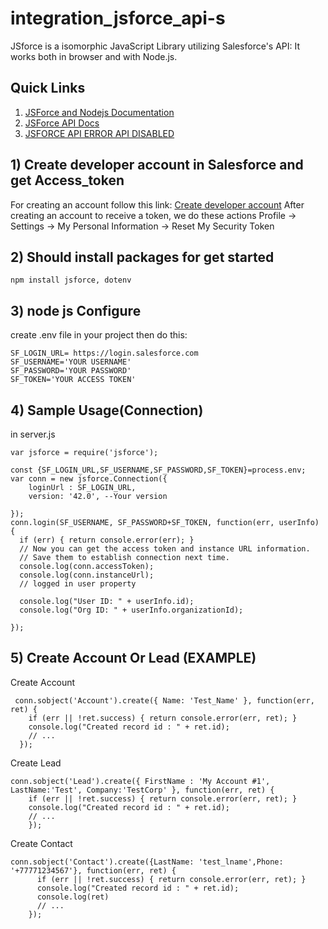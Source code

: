 # integration_jsforce_api-s
JSforce is a isomorphic JavaScript Library utilizing Salesforce's API: It works both in browser and with Node.js.
## Quick Links
1. [JSForce and Nodejs Documentation](https://jsforce.github.io/document/)
2. [JSForce API Docs](http://jsforce.github.io/jsforce/doc/)
3. [JSFORCE API ERROR API DISABLED](https://stackoverflow.com/questions/58200478/api-disabled-for-org-api-is-not-enabled-for-this-organization-or-partner)
## 1) Create developer account in Salesforce and get Access_token
For creating an account follow this link:
[Create developer account](https://developer.salesforce.com/signup)
After creating an account to receive a token, we do these actions
Profile -> Settings -> My Personal Information -> Reset My Security Token
## 2) Should install packages for get started
```
npm install jsforce, dotenv
```
## 3) node js Configure
create .env file in your project then do this:
```
SF_LOGIN_URL= https://login.salesforce.com
SF_USERNAME='YOUR USERNAME'
SF_PASSWORD='YOUR PASSWORD'
SF_TOKEN='YOUR ACCESS TOKEN'
```
## 4) Sample Usage(Connection)
in server.js
```
var jsforce = require('jsforce');

const {SF_LOGIN_URL,SF_USERNAME,SF_PASSWORD,SF_TOKEN}=process.env;
var conn = new jsforce.Connection({
    loginUrl : SF_LOGIN_URL,
    version: '42.0', --Your version
    
});
conn.login(SF_USERNAME, SF_PASSWORD+SF_TOKEN, function(err, userInfo) {
  if (err) { return console.error(err); }
  // Now you can get the access token and instance URL information.
  // Save them to establish connection next time.
  console.log(conn.accessToken);
  console.log(conn.instanceUrl);
  // logged in user property
  
  console.log("User ID: " + userInfo.id);
  console.log("Org ID: " + userInfo.organizationId);
  
});

```
## 5) Create Account Or Lead (EXAMPLE)
Create Account
```
 conn.sobject('Account').create({ Name: 'Test_Name' }, function(err, ret) {
    if (err || !ret.success) { return console.error(err, ret); }
    console.log("Created record id : " + ret.id);
    // ...
  });
```
Create Lead
```
conn.sobject('Lead').create({ FirstName : 'My Account #1', LastName:'Test', Company:'TestCorp' }, function(err, ret) {
    if (err || !ret.success) { return console.error(err, ret); }
    console.log("Created record id : " + ret.id);
    // ...
    });
```
Create Contact
```
conn.sobject('Contact').create({LastName: 'test_lname',Phone: '+77771234567'}, function(err, ret) {
      if (err || !ret.success) { return console.error(err, ret); }
      console.log("Created record id : " + ret.id);
      console.log(ret)
      // ...
    });
```


